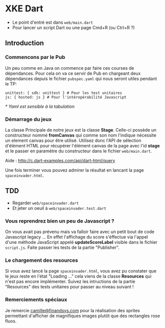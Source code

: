 XKE Dart
========

* Le point d'entré est dans `web/main.dart`
* Pour lancer un script Dart ou une page Cmd+R (ou Ctrl+R ?)

## Introduction

### Commencons par le Pub
Un peu comme en Java on commence par faire ces courses de dépendances. Pour cela on va ce servir de Pub en chargeant deux dépendances depuis le fichier `pubspec.yaml` qui nous seront utiles pendant le TP:

	unittest: { sdk: unittest } # Pour les test unitaires
	js: { hosted: js } # Pour l'intéropérabilité Javascript
	
_* Yaml est sensible à la tabulation_

### Démarrage du jeux
La classe Principale de notre jeux est la classe **Stage**. Celle-ci possède un constructeur nommé **fromCanvas** qui comme son nom l'indique nécessite un element canvas pour être utilisé.
Utilisez donc l'API de sélection d'élément HTML pour récupérer l'élément canvas de la page avec l'id **stage** et le passer en paramètre du constructeur dans le fichier `web/main.dart`.

Aide : <http://c.dart-examples.com/api/dart-html/query>

Une fois terminer vous pouvez admirer la résultat en lancant la page `spaceinvader.html`.

## TDD

* Regarder `web/spaceinvader.dart`
* Et jeter un oeuil à `web/spaceinvader.test.dart`

### Vous reprendrez bien un peu de Javascript ?

On vous avait pas prévenu mais va falloir faire avec un petit bout de code Javascript legacy …
En effet l'affichage du score s'éffectue via l'appel d'une méthode JavaScript appelé **updateScoreLabel** visible dans le fichier `script.js`.
Faite passer les tests de la partie "Publisher".

### Le chargement des resources
Si vous avez lancé la page `spaceinvader.html`, vous avez pu constater que le jeux reste en l'état "Loading …" cela viens de la classe **Resources** qui n'est pas encore implémenter. Suivez les intructions de la partie "Resources" des tests unitaires pour passer au niveau suivant !

### Remerciements spéciaux
Je remercie camille@finandsys.com pour la réalisation des sprites permettant d'afficher de magnifiques images plutôt que des rectangles rose fluos.